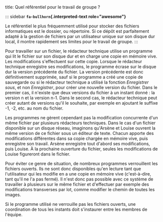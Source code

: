 title: Quel référentiel pour le travail de groupe ?

::: sidebar
**`fa-bullhorn`{.interpreted-text role="awesome"}**

Le référentiel le plus fréquemment utilisé pour stocker des fichiers
informatiques est le dossier, ou répertoire. Si ce dépôt est
parfaitement adapté à la gestion de fichiers par un utilisateur unique
sur son disque dur local, il montre rapidement ses limites pour le
travail de groupe.
:::

Pour travailler sur un fichier, le rédacteur technique utilise un
programme qui lit le fichier sur son disque dur et en charge une copie
en mémoire vive. Les modifications s\'effectuent sur cette copie.
Lorsque le rédacteur technique enregistre ses modifications, le
programme écrase sur le disque dur la version précédente du fichier. La
version précédente est donc définitivement supprimée, sauf si le
programme a créé une copie de sauvegarde ou si le rédacteur technique a
utilisé la fonction *Enregistrer sous*, et non *Enregistrer*, pour créer
une nouvelle version du fichier. Dans le premier cas, il n\'existe que
deux versions du fichier à un instant donné : la version n et la version
n-1. Dans le second cas, le rédacteur technique peut créer autant de
versions qu\'il le souhaite, par exemple en ajoutant le suffixe -1, -2,
etc. au nom du fichier.

Les programmes ne gèrent cependant pas la modification concurrente d\'un
même fichier par plusieurs rédacteurs techniques. Dans le cas d\'un
fichier disponible sur un disque réseau, imaginons qu\'Arsène et Louise
ouvrent la même version de ce fichier sous un éditeur de texte. Chacun
apporte des modifications différentes dans sa copie chargée en mémoire
vive, puis enregistre son travail. Arsène enregistre tout d\'abord ses
modifications, puis Louise. À la prochaine ouverture du fichier, seules
les modifications de Louise figureront dans le fichier.

Pour éviter ce genre de situation, de nombreux programmes verrouillent
les fichiers ouverts. Ils ne sont donc disponibles qu\'en lecture tant
que l\'utilisateur qui les modifie en a une copie en mémoire vive
(c\'est-à-dire, tant qu\'il ne l\'a pas fermé). Il n\'est donc pas
possible avec ce système de travailler à plusieurs sur le même fichier
et d\'effectuer par exemple des modifications transverses par lot, comme
modifier le chemin de toutes les images.

Si le programme utilisé ne verrouille pas les fichiers ouverts, une
coordination de tous les instants doit s\'instaurer entre les membres de
l\'équipe.
